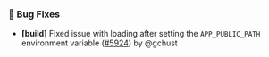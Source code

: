 ### 🐛 Bug Fixes

- **[build]** Fixed issue with loading after setting the `APP_PUBLIC_PATH` environment variable ([#5924](https://github.com/nocobase/nocobase/pull/5924)) by @gchust

